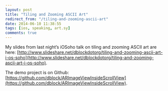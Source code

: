 ```yaml
---
layout: post
title: "Tiling and Zooming ASCII Art"
redirect_from: "/tiling-and-zooming-ascii-art"
date: 2014-06-10 11:38:55
tags: [ios, speaking, art.sy]
comments: true
---
```

My slides from last night’s iOSoho talk on tiling and zooming ASCII art are here: [http://www.slideshare.net/dblockdotorg/tiling-and-zooming-ascii-art-i-os-soho](http://www.slideshare.net/dblockdotorg/tiling-and-zooming-ascii-art-i-os-soho).

The demo project is on Github: [https://github.com/dblock/ARImageViewInsideScrollView](https://github.com/dblock/ARImageViewInsideScrollView).

